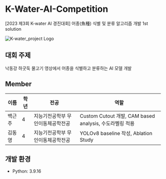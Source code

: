 # K-Water-AI-Competition
[2023 제3회 K-water AI 경진대회] 어종(魚種) 식별 및 분류 알고리즘 개발 1st solution

![K-water_project Logo](https://cdn.aifactory.space/images/20231018120320_NhMR.jpg)

## 대회 주제
낙동강 하굿둑 물고기 영상에서 어종을 식별하고 분류하는 AI 모델 개발

## Member
| 이름       | 학년 | 전공          | 역할                          |
|------------|-----|---------------|------------------------------|
| 백근주    | 4    | 지능기전공학부 무인이동체공학전공 | Custom Cutout 개발, CAM based analysis, 수도라벨링 적용 |
| 김동영    | 4    | 지능기전공학부 무인이동체공학전공 | YOLOv8 baseline 작성, Ablation Study |

## 개발 환경
- Python: 3.9.16
